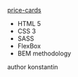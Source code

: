 


[price-cards](https://konstant1n2121.github.io/price-cards-project/)



 
* HTML 5 
* CSS 3
* SASS
* FlexBox
* BEM methodology


author konstantin
